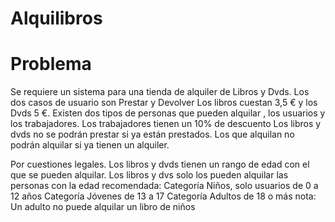 # Alquilibros
# Problema

Se requiere un sistema para una tienda de alquiler de Libros y Dvds.
Los dos casos de usuario son Prestar y Devolver
Los libros cuestan 3,5 € y los Dvds 5 €.
Existen dos tipos de personas que pueden alquilar , los usuarios y los trabajadores. Los trabajadores tienen un
10% de descuento
Los libros y dvds no se podrán prestar si ya están prestados.
Los que alquilan no podrán alquilar si ya tienen un alquiler.

Por cuestiones legales.
Los libros y dvds tienen un rango de edad con el que se pueden alquilar. Los libros y dvs solo los pueden alquilar
las personas con la edad recomendada:
Categoría Niños, solo usuarios de 0 a 12 años
Categoría Jóvenes de 13 a 17
Categoría Adultos de 18 o más
nota: Un adulto no puede alquilar un libro de niños